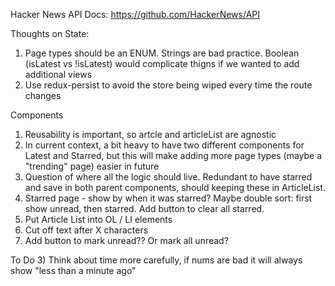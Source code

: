 Hacker News API Docs: https://github.com/HackerNews/API

Thoughts on State:
1) Page types should be an ENUM. Strings are bad practice. Boolean (isLatest vs !isLatest) would complicate thigns if we wanted to add additional views
2) Use redux-persist to avoid the store being wiped every time the route changes


Components
1) Reusability is important, so artcle and articleList are agnostic 
2) In current context, a bit heavy to have two different components for Latest and Starred, but this will make adding more page types (maybe a "trending" page) easier in future
3) Question of where all the logic should live. Redundant to have starred and save in both parent components, should keeping these in ArticleList. 
4) Starred page - show by when it was starred? Maybe double sort: first show unread, then starred. Add button to clear all starred.
5) Put Article List into OL / LI elements
6) Cut off text after X characters
7) Add button to mark unread?? Or mark all unread?



To Do
3) Think about time more carefully, if nums are bad it will always show "less than a minute ago"
